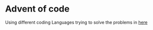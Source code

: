 # Advent of code 
Using different coding Languages trying to solve the problems in [here](https://www.adventofcode.com)